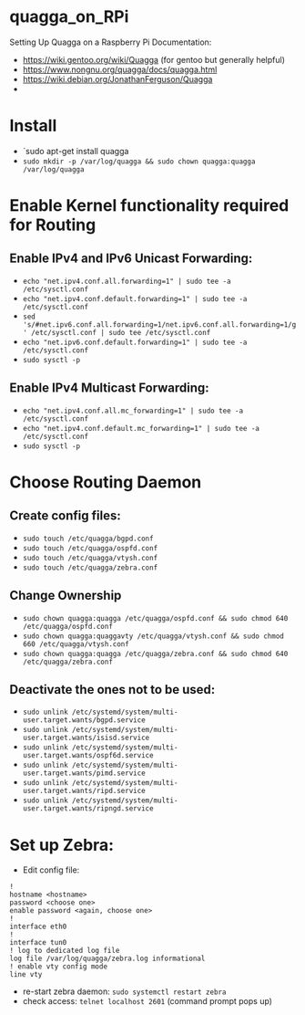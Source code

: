 # quagga_on_RPi
Setting Up Quagga on a Raspberry Pi
Documentation:
- https://wiki.gentoo.org/wiki/Quagga (for gentoo but generally helpful)
- https://www.nongnu.org/quagga/docs/quagga.html
- https://wiki.debian.org/JonathanFerguson/Quagga
- 

# Install
- `sudo apt-get install quagga
- `sudo mkdir -p /var/log/quagga && sudo chown quagga:quagga /var/log/quagga`

# Enable Kernel functionality required for Routing
## Enable IPv4 and IPv6 Unicast Forwarding: 
- `echo "net.ipv4.conf.all.forwarding=1" | sudo tee -a /etc/sysctl.conf`
- `echo "net.ipv4.conf.default.forwarding=1" | sudo tee -a /etc/sysctl.conf`
- `sed 's/#net.ipv6.conf.all.forwarding=1/net.ipv6.conf.all.forwarding=1/g' /etc/sysctl.conf | sudo tee /etc/sysctl.conf`
- `echo "net.ipv6.conf.default.forwarding=1" | sudo tee -a /etc/sysctl.conf`
- `sudo sysctl -p`

## Enable IPv4 Multicast Forwarding:
- `echo "net.ipv4.conf.all.mc_forwarding=1" | sudo tee -a /etc/sysctl.conf`
- `echo "net.ipv4.conf.default.mc_forwarding=1" | sudo tee -a /etc/sysctl.conf`
- `sudo sysctl -p`

# Choose Routing Daemon
## Create config files:
- `sudo touch /etc/quagga/bgpd.conf`
- `sudo touch /etc/quagga/ospfd.conf`
- `sudo touch /etc/quagga/vtysh.conf`
- `sudo touch /etc/quagga/zebra.conf`

## Change Ownership
- `sudo chown quagga:quagga /etc/quagga/ospfd.conf && sudo chmod 640 /etc/quagga/ospfd.conf`
- `sudo chown quagga:quaggavty /etc/quagga/vtysh.conf && sudo chmod 660 /etc/quagga/vtysh.conf`
- `sudo chown quagga:quagga /etc/quagga/zebra.conf && sudo chmod 640 /etc/quagga/zebra.conf`

## Deactivate the ones not to be used:
- `sudo unlink /etc/systemd/system/multi-user.target.wants/bgpd.service` 
- `sudo unlink /etc/systemd/system/multi-user.target.wants/isisd.service`
- `sudo unlink /etc/systemd/system/multi-user.target.wants/ospf6d.service`
- `sudo unlink /etc/systemd/system/multi-user.target.wants/pimd.service`
- `sudo unlink /etc/systemd/system/multi-user.target.wants/ripd.service`
- `sudo unlink /etc/systemd/system/multi-user.target.wants/ripngd.service`

# Set up Zebra:
- Edit config file:
```
!
hostname <hostname>
password <choose one>
enable password <again, choose one>
!
interface eth0
!
interface tun0
! log to dedicated log file
log file /var/log/quagga/zebra.log informational  
! enable vty config mode
line vty              
```
- re-start zebra daemon: `sudo systemctl restart zebra`
- check access: `telnet localhost 2601` (command prompt pops up)
